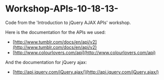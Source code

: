 Workshop-APIs-10-18-13-
=======================

Code from the 'Introduction to jQuery AJAX APIs' workshop.

Here is the documentation for the APIs we used:
- [http://www.tumblr.com/docs/en/api/v2](http://www.tumblr.com/docs/en/api/v2)
- [http://www.colourlovers.com/api](http://www.colourlovers.com/api)

And the documentation for jQuery ajax:
- [http://api.jquery.com/jQuery.ajax/](http://api.jquery.com/jQuery.ajax/)

